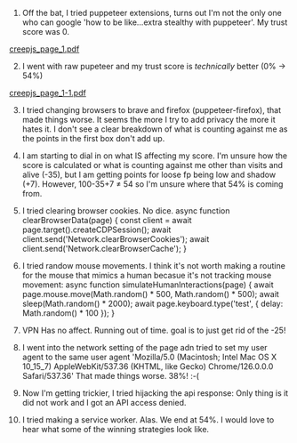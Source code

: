 1. Off the bat, I tried puppeteer extensions, turns out I'm not the only one who can google 'how to be like...extra stealthy with puppeteer'. 
  My trust score was 0.

[creepjs_page_1.pdf](https://github.com/user-attachments/files/16047512/creepjs_page_1.pdf)

2. I went with raw pupeteer and my trust score is *technically* better (0% -> 54%)

[creepjs_page_1-1.pdf](https://github.com/user-attachments/files/16047535/creepjs_page_1-1.pdf)

3. I tried changing browsers to brave and firefox (puppeteer-firefox), that made things worse. It seems the more I try to add privacy the more it hates it. I don't see a clear breakdown of what is counting against me as the points in the first box don't add up. 

4. I am starting to dial in on what IS affecting my score. I'm unsure how the score is calculated or what is counting against me other than visits and alive (-35), but I am getting points for loose fp being low and shadow (+7). However, 100-35+7 ≠ 54 so I'm unsure where that 54% is coming from. 

5. I tried clearing browser cookies. No dice.
   async function clearBrowserData(page) {
  const client = await page.target().createCDPSession();
  await client.send('Network.clearBrowserCookies');
  await client.send('Network.clearBrowserCache');
}

6. I tried randow mouse movements. I think it's not worth making a routine for the mouse that mimics a human becasue it's not tracking mouse movement: async function simulateHumanInteractions(page) {
  await page.mouse.move(Math.random() * 500, Math.random() * 500);
  await sleep(Math.random() * 2000);
  await page.keyboard.type('test', { delay: Math.random() * 100 });
}


7. VPN Has no affect. Running out of time. goal is to just get rid of the -25!

8.  I went into the network setting of the page adn tried to set my user agent to the same user agent 'Mozilla/5.0 (Macintosh; Intel Mac OS X 10_15_7) AppleWebKit/537.36 (KHTML, like Gecko) Chrome/126.0.0.0 Safari/537.36' That made things worse. 38%! :-(

9. Now I'm getting trickier, I tried hijacking the api response:
Only thing is it did not work and I got an API access denied. 

10. I tried making a service worker. Alas. We end at 54%. I would love to hear what some of the winning strategies look like. 
